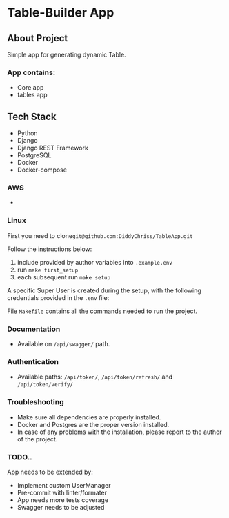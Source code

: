 # Table-Builder App

## About Project
Simple app for generating dynamic Table.

### App contains:
* Core app
* tables app


## Tech Stack
* Python
* Django
* Django REST Framework
* PostgreSQL
* Docker
* Docker-compose


### AWS
* 

### Linux 

First you need to clone`git@github.com:DiddyChriss/TableApp.git`

Follow the instructions below:

1. include provided by author variables into `.example.env`
2. run `make first_setup`
3. each subsequent run `make setup`

A specific Super User is created during the setup, with the following credentials provided in the `.env` file:

File `Makefile` contains all the commands needed to run the project.

### Documentation
* Available on `/api/swagger/` path.

### Authentication
* Available paths:  `/api/token/`, `/api/token/refresh/` and `/api/token/verify/`

### Troubleshooting
* Make sure all dependencies are properly installed.
* Docker and Postgres are the proper version installed.
* In case of any problems with the installation, please report to the author of the project.

### TODO..
App needs to be extended by:
* Implement custom UserManager
* Pre-commit with linter/formater
* App needs more tests coverage
* Swagger needs to be adjusted
